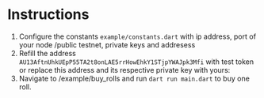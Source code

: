 # Instructions
1. Configure the constants `example/constants.dart` with ip address, port of your node /public testnet, private keys and addresess
2. Refill the address `AU13AftnUhkUEpP55TA2t8onLAE5rrHowEhkY1STjpYWAJpk3Mfi` with test token or replace this address and its respective private key with yours:
4. Navigate to /example/buy_rolls and run `dart run main.dart` to buy one roll.
